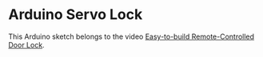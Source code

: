 # Arduino Servo Lock

This Arduino sketch belongs to the video [Easy-to-build Remote-Controlled Door Lock](https://youtu.be/Kaftioiwxys).
